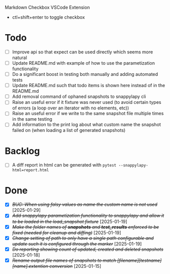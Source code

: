 Markdown Checkbox VSCode Extension
- ctl+shift+enter to toggle checkbox

# Todo
- [ ] Improve api so that expect can be used directly which seems more natural
- [ ] Update README.md with example of how to use the parametization functionality
- [ ] Do a significant boost in testing both manually and adding automated tests
- [ ] Update README.md such that todo items is shown here instead of in the README.md
- [ ] Add removal command of ophaned snapshots to snappylapy cli
- [ ] Raise an useful error if it fixture was never used (to avoid certain types of errors (a loop over an iterator with no elements, etc))
- [ ] Raise an useful error if we write to the same snapshot file multiple times in the same testing
- [ ] Add information to the print log about what custom name the snapshot failed on (when loading a list of generated snapshots)

# Backlog
- [ ] A diff report in html can be generated with `pytest --snappylapy-html=report.html`

# Done
- [X] ~~*BUG: When using falsy values as name the custom name is not used*~~ [2025-01-29]
- [X] ~~*Add snappylapy parametization functionality to snappylapy and allow it to be loaded in the load_snapshot fixture*~~ [2025-01-19]
- [X] ~~*Make the folder names of __snapshots__ and __test_results__ enforced to be fixed (needed for cleanup and diffing)*~~ [2025-01-19]
- [X] ~~*Change setting of path to only have a single path configurable and update such it is configured through the marker*~~ [2025-01-19]
- [X] ~~*Do reporting showing count of updated, created and deleted snapshots*~~ [2025-01-18]
- [X] ~~*Rename output file names of snapshots to match [filename][testname][name].extention conversion*~~ [2025-01-15]